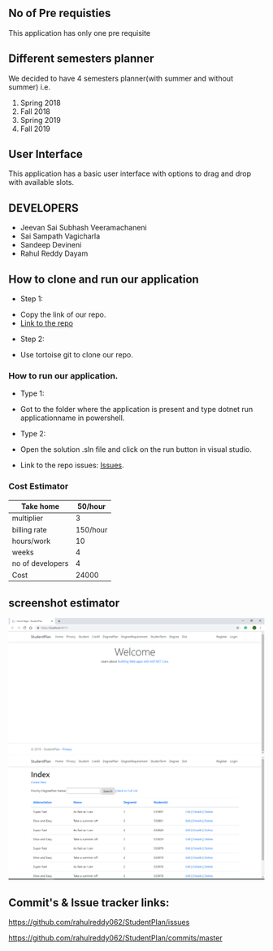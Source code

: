 ## No of Pre requisties 
This application has only one pre requisite 

## Different semesters planner 
We decided to have 4 semesters planner(with summer and without summer) i.e. 

1. Spring 2018
2. Fall 2018
3. Spring 2019 
4. Fall 2019 

## User Interface 
This application has a basic user interface with options to drag and drop with available slots.

## DEVELOPERS 
- Jeevan Sai Subhash Veeramachaneni
- Sai Sampath Vagicharla
- Sandeep Devineni
- Rahul Reddy Dayam 
## How to clone and run our application 

* Step 1: 
- Copy the link of our repo.
- [Link to the repo](https://github.com/rahulreddy062/StudentPlan)
* Step 2:
- Use tortoise git to clone our repo. 

### How to run our application. 

* Type 1:
- Got to the folder where the application is present and type dotnet run applicationname in powershell.
* Type 2: 
- Open the solution .sln file and click on the run button in visual studio.
* Link to the repo issues:  [Issues](https://github.com/rahulreddy062/StudentPlan/issues?q=is%3Aissue+is%3Aclosed).

### Cost Estimator 

| Take home         | 50/hour  |
|-------------------|----------|
| multiplier        | 3        |
| billing rate      | 150/hour |
| hours/work        | 10       |
| weeks             | 4        |
| no of developers  | 4        |
| Cost              | 24000    |

## screenshot estimator 

![](https://raw.githubusercontent.com/rahulreddy062/StudentPlan/master/1.PNG)
![](https://raw.githubusercontent.com/rahulreddy062/StudentPlan/master/2.PNG) 


## Commit's & Issue tracker links:
https://github.com/rahulreddy062/StudentPlan/issues


https://github.com/rahulreddy062/StudentPlan/commits/master


